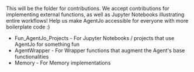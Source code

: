 This will be the folder for contributions. 
We accept contributions for implementing external functions, as well as Jupyter Notebooks illustrating entire workflows!
Help us make AgentJo accessible for everyone with more boilerplate code :)

- Fun_AgentJo_Projects - For Jupyter Notebooks / projects that use AgentJo for something fun
- AgentWrapper - For Wrapper functions that augment the Agent's base functionalities
- Memory - For Memory implementations